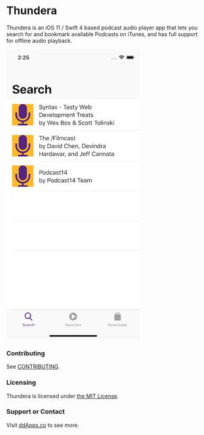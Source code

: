 # Thundera
Thundera is an iOS 11 / Swift 4 based podcast audio player app that lets you search for and bookmark available Podcasts on iTunes, and has full support for offline audio playback.

![](art/screenshot/thundera-01.png?raw=true)

### Contributing
See [CONTRIBUTING](CONTRIBUTING.md).

### Licensing
Thundera is licensed under [the MIT License](LICENSE).

### Support or Contact
Visit [ddApps.co](http://ddapps.co) to see more.
